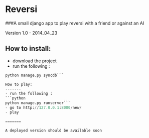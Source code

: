 Reversi
=======

###A small django app to play reversi with a friend or against an AI

Version 1.0 - 2014_04_23

How to install:
-------
 - download the project
 - run the following : 
 ```python
 python manage.py syncdb```

How to play:
------- 
 - run the following : 
 ```python
 python manage.py runserver```
 - go to http://127.0.0.1:8000/new/
 - play

=======

A deployed version should be available soon
